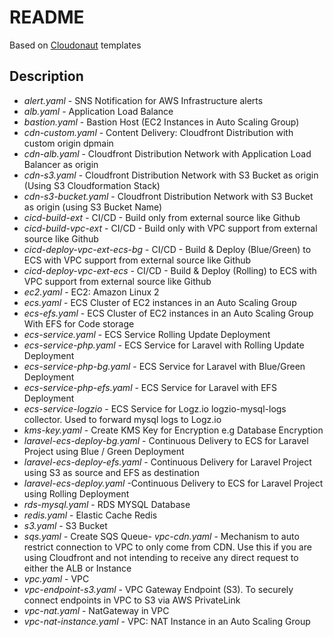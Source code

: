# README #
Based on [Cloudonaut](https://cloudonaut.io) templates
## Description
- *alert.yaml*  - SNS Notification for AWS Infrastructure alerts
- *alb.yaml* - Application Load Balance
- *bastion.yaml* - Bastion Host (EC2 Instances in Auto Scaling Group)
- *cdn-custom.yaml* - Content Delivery: Cloudfront Distribution with custom origin dpmain
- *cdn-alb.yaml* - Cloudfront Distribution Network with Application Load Balancer as origin
- *cdn-s3.yaml* - Cloudfront Distribution Network with S3 Bucket as origin (Using S3 Cloudformation Stack)
- *cdn-s3-bucket.yaml* - Cloudfront Distribution Network with S3 Bucket as origin (using S3 Bucket Name)
- *cicd-build-ext* - CI/CD - Build only from external source like Github
- *cicd-build-vpc-ext* - CI/CD - Build only with VPC support from external source like Github
- *cicd-deploy-vpc-ext-ecs-bg* - CI/CD - Build & Deploy (Blue/Green) to ECS with VPC support from external source like Github
- *cicd-deploy-vpc-ext-ecs* - CI/CD - Build & Deploy (Rolling) to ECS with VPC support from external source like Github
- *ec2.yaml* - EC2: Amazon Linux 2
- *ecs.yaml* - ECS Cluster of EC2 instances in an Auto Scaling Group
- *ecs-efs.yaml* - ECS Cluster of EC2 instances in an Auto Scaling Group With EFS for Code storage
- *ecs-service.yaml* - ECS Service Rolling Update Deployment
- *ecs-service-php.yaml* - ECS Service for Laravel with Rolling Update Deployment
- *ecs-service-php-bg.yaml* - ECS Service for Laravel with Blue/Green Deployment
- *ecs-service-php-efs.yaml* - ECS Service for Laravel with EFS Deployment
- *ecs-service-logzio* - ECS Service for Logz.io logzio-mysql-logs collector. Used to forward mysql logs to Logz.io
- *kms-key.yaml* - Create KMS Key for Encryption e.g Database Encryption
- *laravel-ecs-deploy-bg.yaml* - Continuous Delivery to ECS for Laravel Project using Blue / Green Deployment
- *laravel-ecs-deploy-efs.yaml* - Continuous Delivery for Laravel Project using S3 as source and EFS as destination
- *laravel-ecs-deploy.yaml* -Continuous Delivery to ECS for Laravel Project using Rolling Deployment
- *rds-mysql.yaml* - RDS MYSQL Database
- *redis.yaml* - Elastic Cache Redis
- *s3.yaml* - S3 Bucket
- *sqs.yaml* - Create SQS Queue- *vpc-cdn.yaml* - Mechanism to auto restrict connection to VPC to only come from CDN. Use this if you are using Cloudfront and not intending to receive any direct request to either the ALB or Instance
- *vpc.yaml* - VPC
- *vpc-endpoint-s3.yaml* - VPC Gateway Endpoint (S3). To securely connect endpoints in VPC to S3 via AWS PrivateLink
- *vpc-nat.yaml* - NatGateway in VPC
- *vpc-nat-instance.yaml* - VPC: NAT Instance in an Auto Scaling Group